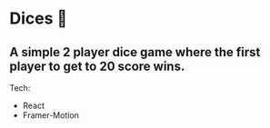 # Dices 🎲
## A simple 2 player dice game where the first player to get to 20 score wins.

Tech:
* React
* Framer-Motion
